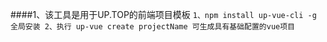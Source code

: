####1、该工具是用于UP.TOP的前端项目模板
`
1、npm install up-vue-cli -g 全局安装
2、执行 up-vue create projectName 可生成具有基础配置的vue项目
`

